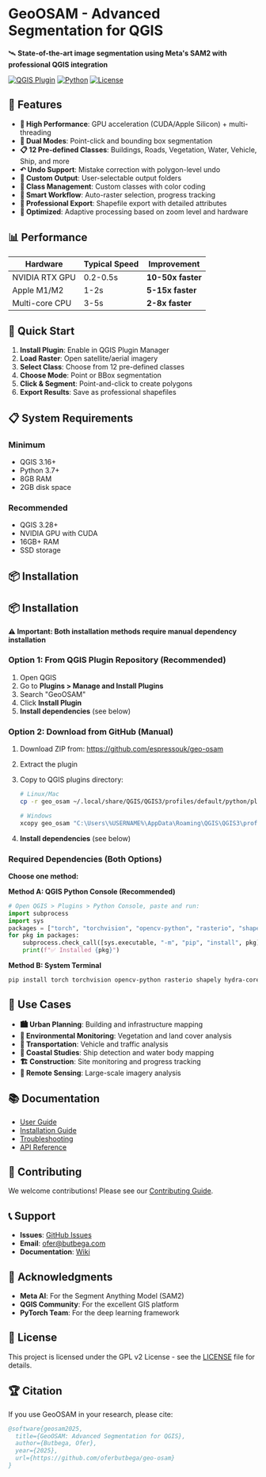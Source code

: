 # GeoOSAM - Advanced Segmentation for QGIS

🛰️ **State-of-the-art image segmentation using Meta's SAM2 with professional QGIS integration**

[![QGIS Plugin](https://img.shields.io/badge/QGIS-Plugin-green)](https://plugins.qgis.org)
[![Python](https://img.shields.io/badge/Python-3.7+-blue)](https://python.org)
[![License](https://img.shields.io/badge/License-GPL%20v2-blue.svg)](LICENSE)

## 🌟 Features

- **🚀 High Performance**: GPU acceleration (CUDA/Apple Silicon) + multi-threading
- **🎯 Dual Modes**: Point-click and bounding box segmentation
- **📋 12 Pre-defined Classes**: Buildings, Roads, Vegetation, Water, Vehicle, Ship, and more
- **↶ Undo Support**: Mistake correction with polygon-level undo
- **📁 Custom Output**: User-selectable output folders
- **🎨 Class Management**: Custom classes with color coding
- **📡 Smart Workflow**: Auto-raster selection, progress tracking
- **💾 Professional Export**: Shapefile export with detailed attributes
- **🔧 Optimized**: Adaptive processing based on zoom level and hardware

## 📊 Performance

| Hardware       | Typical Speed | Improvement       |
| -------------- | ------------- | ----------------- |
| NVIDIA RTX GPU | 0.2-0.5s      | **10-50x faster** |
| Apple M1/M2    | 1-2s          | **5-15x faster**  |
| Multi-core CPU | 3-5s          | **2-8x faster**   |

## 🚀 Quick Start

1. **Install Plugin**: Enable in QGIS Plugin Manager
2. **Load Raster**: Open satellite/aerial imagery
3. **Select Class**: Choose from 12 pre-defined classes
4. **Choose Mode**: Point or BBox segmentation
5. **Click & Segment**: Point-and-click to create polygons
6. **Export Results**: Save as professional shapefiles

## 📋 System Requirements

### Minimum

- QGIS 3.16+
- Python 3.7+
- 8GB RAM
- 2GB disk space

### Recommended

- QGIS 3.28+
- NVIDIA GPU with CUDA
- 16GB+ RAM
- SSD storage

## 📦 Installation

## 📦 Installation

**⚠️ Important: Both installation methods require manual dependency installation**

### Option 1: From QGIS Plugin Repository (Recommended)

1. Open QGIS
2. Go to **Plugins > Manage and Install Plugins**
3. Search "GeoOSAM"
4. Click **Install Plugin**
5. **Install dependencies** (see below)

### Option 2: Download from GitHub (Manual)

1. Download ZIP from: https://github.com/espressouk/geo-osam
2. Extract the plugin
3. Copy to QGIS plugins directory:

   ```bash
   # Linux/Mac
   cp -r geo_osam ~/.local/share/QGIS/QGIS3/profiles/default/python/plugins/

   # Windows
   xcopy geo_osam "C:\Users\%USERNAME%\AppData\Roaming\QGIS\QGIS3\profiles\default\python\plugins\geo_osam" /E /I
   ```

4. **Install dependencies** (see below)

### Required Dependencies (Both Options)

**Choose one method:**

**Method A: QGIS Python Console (Recommended)**

```python
# Open QGIS > Plugins > Python Console, paste and run:
import subprocess
import sys
packages = ["torch", "torchvision", "opencv-python", "rasterio", "shapely", "hydra-core"]
for pkg in packages:
    subprocess.check_call([sys.executable, "-m", "pip", "install", pkg])
    print(f"✅ Installed {pkg}")
```

**Method B: System Terminal**

```bash
pip install torch torchvision opencv-python rasterio shapely hydra-core
```

## 🎯 Use Cases

- **🏙️ Urban Planning**: Building and infrastructure mapping
- **🌱 Environmental Monitoring**: Vegetation and land cover analysis
- **🚗 Transportation**: Vehicle and traffic analysis
- **🌊 Coastal Studies**: Ship detection and water body mapping
- **🏗️ Construction**: Site monitoring and progress tracking
- **📡 Remote Sensing**: Large-scale imagery analysis

## 📚 Documentation

- [User Guide](docs/user_guide.md)
- [Installation Guide](docs/installation.md)
- [Troubleshooting](docs/troubleshooting.md)
- [API Reference](docs/api.md)

## 🤝 Contributing

We welcome contributions! Please see our [Contributing Guide](CONTRIBUTING.md).

## 📞 Support

- **Issues**: [GitHub Issues](https://github.com/oferbutbega/geo-osam/issues)
- **Email**: ofer@butbega.com
- **Documentation**: [Wiki](https://github.com/oferbutbega/geo-osam/wiki)

## 🙏 Acknowledgments

- **Meta AI**: For the Segment Anything Model (SAM2)
- **QGIS Community**: For the excellent GIS platform
- **PyTorch Team**: For the deep learning framework

## 📄 License

This project is licensed under the GPL v2 License - see the [LICENSE](LICENSE) file for details.

## 🏆 Citation

If you use GeoOSAM in your research, please cite:

```bibtex
@software{geosam2025,
  title={GeoOSAM: Advanced Segmentation for QGIS},
  author={Butbega, Ofer},
  year={2025},
  url={https://github.com/oferbutbega/geo-osam}
}
```
